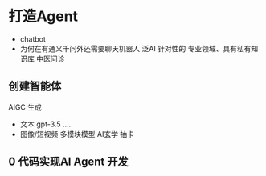 # 打造Agent

- chatbot
- 为何在有通义千问外还需要聊天机器人
  泛AI
  针对性的
  专业领域、具有私有知识库
  中医问诊

## 创建智能体
  AIGC 生成
  - 文本 gpt-3.5 ....
  - 图像/短视频 多模块模型
  AI玄学 抽卡

## 0 代码实现AI Agent 开发